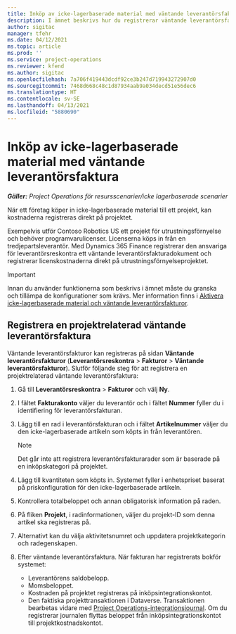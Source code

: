 ```yaml
---
title: Inköp av icke-lagerbaserade material med väntande leverantörsfaktura
description: I ämnet beskrivs hur du registrerar väntande leverantörsfakturor.
author: sigitac
manager: tfehr
ms.date: 04/12/2021
ms.topic: article
ms.prod: ''
ms.service: project-operations
ms.reviewer: kfend
ms.author: sigitac
ms.openlocfilehash: 7a706f419443dcdf92ce3b247d719943272907d0
ms.sourcegitcommit: 7468d668c48c1d87934aab9a034decd51e56dec6
ms.translationtype: HT
ms.contentlocale: sv-SE
ms.lasthandoff: 04/13/2021
ms.locfileid: "5880690"
---
```

# <a name="purchase-non-stocked-materials-using-a-pending-vendor-invoice"></a>Inköp av icke-lagerbaserade material med väntande leverantörsfaktura

_**Gäller:** Project Operations för resursscenarier/icke lagerbaserade scenarier_

När ett företag köper in icke-lagerbaserade material till ett projekt, kan kostnaderna registreras direkt på projektet. 

Exempelvis utför Contoso Robotics US ett projekt för utrustningsförnyelse och behöver programvarulicenser. Licenserna köps in från en tredjepartsleverantör.  Med Dynamics 365 Finance registrerar den ansvariga för leverantörsreskontra ett väntande leverantörsfakturadokument och registrerar licenskostnaderna direkt på utrustningsförnyelseprojektet. 

> [!IMPORTANT]
> Innan du använder funktionerna som beskrivs i ämnet måste du granska och tillämpa de konfigurationer som krävs. Mer information finns i [Aktivera icke-lagerbaserade material och väntande leverantörsfakturor](configure-materials-nonstocked.md). 

## <a name="post-a-project-related-pending-vendor-invoice"></a>Registrera en projektrelaterad väntande leverantörsfaktura 

Väntande leverantörsfakturor kan registreras på sidan **Väntande leverantörsfakturor** (**Leverantörsreskontra** > **Fakturor** > **Väntande leverantörsfakturor**). Slutför följande steg för att registrera en projektrelaterad väntande leverantörsfaktura:

1. Gå till **Leverantörsreskontra** > **Fakturor** och välj **Ny**. 
2. I fältet **Fakturakonto** väljer du leverantör och i fältet **Nummer** fyller du i identifiering för leverantörsfakturan.
3. Lägg till en rad i leverantörsfakturan och i fältet **Artikelnummer** väljer du den icke-lagerbaserade artikeln som köpts in från leverantören. 

    > [!NOTE]
    > Det går inte att registrera leverantörsfakturarader som är baserade på en inköpskategori på projektet. 
    
5. Lägg till kvantiteten som köpts in. Systemet fyller i enhetspriset baserat på priskonfiguration för den icke-lagerbaserade artikeln. 
6. Kontrollera totalbeloppet och annan obligatorisk information på raden.
7. På fliken **Projekt**, i radinformationen, väljer du projekt-ID som denna artikel ska registreras på.
8. Alternativt kan du välja aktivitetsnumret och uppdatera projektkategorin och radegenskapen.
9. Efter väntande leverantörsfaktura. När fakturan har registrerats bokför systemet:
    
    - Leverantörens saldobelopp.
    - Momsbeloppet.
    - Kostnaden på projektet registreras på inköpsintegrationskontot.
    - Den faktiska projekttransaktionen i Dataverse. Transaktionen bearbetas vidare med [Project Operations-integrationsjournal](../project-accounting/project-operations-integration-journal.md). Om du registrerar journalen flyttas beloppet från inköpsintegrationskontot till projektkostnadskontot.
